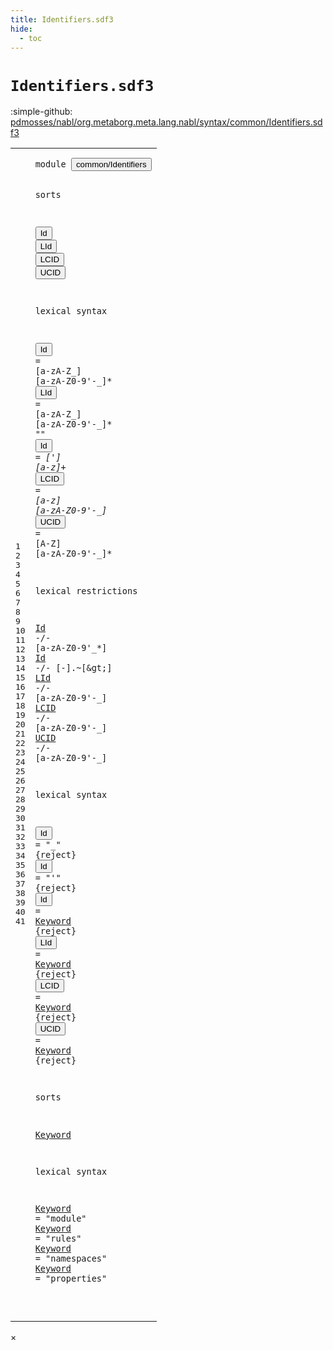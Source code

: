 ```yaml
---
title: Identifiers.sdf3
hide:
  - toc
---
```


# `Identifiers.sdf3`

:simple-github: [pdmosses/nabl/org.metaborg.meta.lang.nabl/syntax/common/Identifiers.sdf3]

[pdmosses/nabl/org.metaborg.meta.lang.nabl/syntax/common/Identifiers.sdf3]: https://github.com/pdmosses/nabl/blob/master/org.metaborg.meta.lang.nabl/syntax/common/Identifiers.sdf3 "The source file on GitHub"

<div class="sdf3"><table class="highlighttable"><tbody><tr><td class="linenos"><div class="linenodiv"><pre><span></span>1
2
3
4
5
6
7
8
9
10
11
12
13
14
15
16
17
18
19
20
21
22
23
24
25
26
27
28
29
30
31
32
33
34
35
36
37
38
39
40
41
</pre></div></td>
<td class="code"><pre><code><span class="keyword">module</span> <button class="modal-open" id="common/Identifiers_1_8" title="Multi-file references" data-urls="../../NameBindingLanguage.sdf3/#common/Identifiers_6_3 line 6; ../../core/Namespaces.sdf3/#common/Identifiers_5_3 line 5; ../../core/Properties.sdf3/#common/Identifiers_5_2 line 5; ../../core/Scopes.sdf3/#common/Identifiers_5_2 line 5; ../../terms/Signatures.sdf3/#common/Identifiers_5_2 line 5; ../../terms/Terms.sdf3/#common/Identifiers_6_3 line 6; ../../terms/Vars.sdf3/#common/Identifiers_5_3 line 5">common/Identifiers</button>

<span class="keyword">sorts</span>

  <button class="modal-open" id="Id_5_3" title="Multi-file references" data-urls="#Id_17_3 line 17, 18; ../../core/Namespaces.sdf3/#Id_10_17 line 10, 27; ../../core/Properties.sdf3/#Id_14_16 line 14; ../../core/Scopes.sdf3/#Id_11_13 line 11; ../../terms/Signatures.sdf3/#Id_16_20 line 16, 22, 32; ../../terms/Terms.sdf3/#Id_19_18 line 19, 37; ../../terms/Vars.sdf3/#Id_16_13 line 16, 18">Id</button> <button class="modal-open" id="LId_5_6" title="Multi-file references" data-urls="#LId_19_3 line 19; ../../terms/Vars.sdf3/#LId_17_17 line 17, 19">LId</button> <button class="modal-open" id="LCID_5_10" title="Multi-file references" data-urls="#LCID_20_3 line 20; ../../terms/Signatures.sdf3/#LCID_14_20 line 14">LCID</button> <button class="modal-open" id="UCID_5_15" title="Multi-file references" data-urls="#UCID_21_3 line 21; ../../terms/Signatures.sdf3/#UCID_15_20 line 15">UCID</button>

<span class="keyword">lexical syntax</span>

  <button class="modal-open" id="Id_9_3" title="Multi-file references" data-urls="#Id_17_3 line 17, 18; ../../core/Namespaces.sdf3/#Id_10_17 line 10, 27; ../../core/Properties.sdf3/#Id_14_16 line 14; ../../core/Scopes.sdf3/#Id_11_13 line 11; ../../terms/Signatures.sdf3/#Id_16_20 line 16, 22, 32; ../../terms/Terms.sdf3/#Id_19_18 line 19, 37; ../../terms/Vars.sdf3/#Id_16_13 line 16, 18">Id</button> = [<span class="cons_Regular">a</span>-<span class="cons_Regular">z</span><span class="cons_Regular">A</span>-<span class="cons_Regular">Z</span>\_] [<span class="cons_Regular">a</span>-<span class="cons_Regular">z</span><span class="cons_Regular">A</span>-<span class="cons_Regular">Z</span><span class="cons_Regular">0</span>-<span class="cons_Regular">9</span>\'\-\_]* 
  <button class="modal-open" id="LId_10_3" title="Multi-file references" data-urls="#LId_19_3 line 19; ../../terms/Vars.sdf3/#LId_17_17 line 17, 19">LId</button> = [<span class="cons_Regular">a</span>-<span class="cons_Regular">z</span><span class="cons_Regular">A</span>-<span class="cons_Regular">Z</span>\_] [<span class="cons_Regular">a</span>-<span class="cons_Regular">z</span><span class="cons_Regular">A</span>-<span class="cons_Regular">Z</span><span class="cons_Regular">0</span>-<span class="cons_Regular">9</span>\'\-\_]* <span class="cons_Lit">"*"</span> 
  <button class="modal-open" id="Id_11_3" title="Multi-file references" data-urls="#Id_17_3 line 17, 18; ../../core/Namespaces.sdf3/#Id_10_17 line 10, 27; ../../core/Properties.sdf3/#Id_14_16 line 14; ../../core/Scopes.sdf3/#Id_11_13 line 11; ../../terms/Signatures.sdf3/#Id_16_20 line 16, 22, 32; ../../terms/Terms.sdf3/#Id_19_18 line 19, 37; ../../terms/Vars.sdf3/#Id_16_13 line 16, 18">Id</button> = [\'] [<span class="cons_Regular">a</span>-<span class="cons_Regular">z</span>]+ 
  <button class="modal-open" id="LCID_12_3" title="Multi-file references" data-urls="#LCID_20_3 line 20; ../../terms/Signatures.sdf3/#LCID_14_20 line 14">LCID</button> = [<span class="cons_Regular">a</span>-<span class="cons_Regular">z</span>] [<span class="cons_Regular">a</span>-<span class="cons_Regular">z</span><span class="cons_Regular">A</span>-<span class="cons_Regular">Z</span><span class="cons_Regular">0</span>-<span class="cons_Regular">9</span>\'\-\_]* 
  <button class="modal-open" id="UCID_13_3" title="Multi-file references" data-urls="#UCID_21_3 line 21; ../../terms/Signatures.sdf3/#UCID_15_20 line 15">UCID</button> = [<span class="cons_Regular">A</span>-<span class="cons_Regular">Z</span>] [<span class="cons_Regular">a</span>-<span class="cons_Regular">z</span><span class="cons_Regular">A</span>-<span class="cons_Regular">Z</span><span class="cons_Regular">0</span>-<span class="cons_Regular">9</span>\'\-\_]* 

<span class="keyword">lexical restrictions</span>

  <a href="#Id_5_3" id="Id_17_3" title="Defined at line 5, 9, 11, 25, 26, 27">Id</a> -/- [<span class="cons_Regular">a</span>-<span class="cons_Regular">z</span><span class="cons_Regular">A</span>-<span class="cons_Regular">Z</span><span class="cons_Regular">0</span>-<span class="cons_Regular">9</span>\'\_\*]
  <a href="#Id_5_3" id="Id_18_3" title="Defined at line 5, 9, 11, 25, 26, 27">Id</a> -/- [\-].~[\&gt;]
  <a href="#LId_5_6" id="LId_19_3" title="Defined at line 5, 10, 28">LId</a> -/- [<span class="cons_Regular">a</span>-<span class="cons_Regular">z</span><span class="cons_Regular">A</span>-<span class="cons_Regular">Z</span><span class="cons_Regular">0</span>-<span class="cons_Regular">9</span>\'\-\_]
  <a href="#LCID_5_10" id="LCID_20_3" title="Defined at line 5, 12, 29">LCID</a> -/- [<span class="cons_Regular">a</span>-<span class="cons_Regular">z</span><span class="cons_Regular">A</span>-<span class="cons_Regular">Z</span><span class="cons_Regular">0</span>-<span class="cons_Regular">9</span>\'\-\_]
  <a href="#UCID_5_15" id="UCID_21_3" title="Defined at line 5, 13, 30">UCID</a> -/- [<span class="cons_Regular">a</span>-<span class="cons_Regular">z</span><span class="cons_Regular">A</span>-<span class="cons_Regular">Z</span><span class="cons_Regular">0</span>-<span class="cons_Regular">9</span>\'\-\_]

<span class="keyword">lexical syntax</span>

  <button class="modal-open" id="Id_25_3" title="Multi-file references" data-urls="#Id_17_3 line 17, 18; ../../core/Namespaces.sdf3/#Id_10_17 line 10, 27; ../../core/Properties.sdf3/#Id_14_16 line 14; ../../core/Scopes.sdf3/#Id_11_13 line 11; ../../terms/Signatures.sdf3/#Id_16_20 line 16, 22, 32; ../../terms/Terms.sdf3/#Id_19_18 line 19, 37; ../../terms/Vars.sdf3/#Id_16_13 line 16, 18">Id</button> = <span class="cons_Lit">"_"</span> {<span class="keyword">reject</span>}
  <button class="modal-open" id="Id_26_3" title="Multi-file references" data-urls="#Id_17_3 line 17, 18; ../../core/Namespaces.sdf3/#Id_10_17 line 10, 27; ../../core/Properties.sdf3/#Id_14_16 line 14; ../../core/Scopes.sdf3/#Id_11_13 line 11; ../../terms/Signatures.sdf3/#Id_16_20 line 16, 22, 32; ../../terms/Terms.sdf3/#Id_19_18 line 19, 37; ../../terms/Vars.sdf3/#Id_16_13 line 16, 18">Id</button> = <span class="cons_Lit">"'"</span> {<span class="keyword">reject</span>}
  <button class="modal-open" id="Id_27_3" title="Multi-file references" data-urls="#Id_17_3 line 17, 18; ../../core/Namespaces.sdf3/#Id_10_17 line 10, 27; ../../core/Properties.sdf3/#Id_14_16 line 14; ../../core/Scopes.sdf3/#Id_11_13 line 11; ../../terms/Signatures.sdf3/#Id_16_20 line 16, 22, 32; ../../terms/Terms.sdf3/#Id_19_18 line 19, 37; ../../terms/Vars.sdf3/#Id_16_13 line 16, 18">Id</button> = <a href="#Keyword_34_3" id="Keyword_27_8" title="Defined at line 34, 38, 39, 40, 41">Keyword</a> {<span class="keyword">reject</span>}
  <button class="modal-open" id="LId_28_3" title="Multi-file references" data-urls="#LId_19_3 line 19; ../../terms/Vars.sdf3/#LId_17_17 line 17, 19">LId</button> = <a href="#Keyword_34_3" id="Keyword_28_9" title="Defined at line 34, 38, 39, 40, 41">Keyword</a> {<span class="keyword">reject</span>}
  <button class="modal-open" id="LCID_29_3" title="Multi-file references" data-urls="#LCID_20_3 line 20; ../../terms/Signatures.sdf3/#LCID_14_20 line 14">LCID</button> = <a href="#Keyword_34_3" id="Keyword_29_10" title="Defined at line 34, 38, 39, 40, 41">Keyword</a> {<span class="keyword">reject</span>}
  <button class="modal-open" id="UCID_30_3" title="Multi-file references" data-urls="#UCID_21_3 line 21; ../../terms/Signatures.sdf3/#UCID_15_20 line 15">UCID</button> = <a href="#Keyword_34_3" id="Keyword_30_10" title="Defined at line 34, 38, 39, 40, 41">Keyword</a> {<span class="keyword">reject</span>}

<span class="keyword">sorts</span>

  <a href="#Keyword_27_8" id="Keyword_34_3" title="Referenced at line 27, 28, 29, 30">Keyword</a>

<span class="keyword">lexical syntax</span>

  <a href="#Keyword_27_8" id="Keyword_38_3" title="Referenced at line 27, 28, 29, 30">Keyword</a> = <span class="cons_Lit">"module"</span> 
  <a href="#Keyword_27_8" id="Keyword_39_3" title="Referenced at line 27, 28, 29, 30">Keyword</a> = <span class="cons_Lit">"rules"</span> 
  <a href="#Keyword_27_8" id="Keyword_40_3" title="Referenced at line 27, 28, 29, 30">Keyword</a> = <span class="cons_Lit">"namespaces"</span> 
  <a href="#Keyword_27_8" id="Keyword_41_3" title="Referenced at line 27, 28, 29, 30">Keyword</a> = <span class="cons_Lit">"properties"</span> 

</code></pre></td></tr></tbody></table></div>

<div id="modal">
  <div id="modal-content">
    <span id="modal-close">&times;</span>
    <h2 id="modal-h2"></h2>
    <p  id="modal-p"></p>
    <ul id="modal-ul"></ul>
  </div>
</div>
